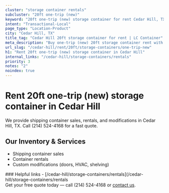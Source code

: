 ```yaml
---
cluster: "storage container rentals"
subcluster: "20ft one-trip (new)"
keyword: "20ft one-trip (new) storage container for rent Cedar Hill, TX"
intent: "Transactional-Local"
page_type: "Location-Product"
city: "Cedar Hill, TX"
title_tag: "Cedar Hill 20ft storage container for rent | LC Container"
meta_description: "Buy one-trip (new) 20ft storage container rent with local delivery in Cedar Hill, TX. LC Container — local Since 2003. Request a fast quote today."
url_slug: "/cedar-hill/rent/20ft/storage-containers/one-trip-new"
h1: "Rent 20ft one-trip (new) storage container in Cedar Hill"
internal_links: "/cedar-hill/storage-containers/rentals"
priority: 3
notes: "2"
noindex: true
---
```


# Rent 20ft one-trip (new) storage container in Cedar Hill

We provide shipping container sales, rentals, and modifications in Cedar Hill, TX. Call (214) 524-4168 for a fast quote.

## Our Inventory & Services
- Shipping container sales
- Container rentals
- Custom modifications (doors, HVAC, shelving)

<div data-section="internal-links">
### Helpful links
- [/cedar-hill/storage-containers/rentals](/cedar-hill/storage-containers/rentals
</div>

<div data-section="cta">
Get your free quote today — call (214) 524-4168 or <a href="/contact">contact us</a>.
</div>

<script type="application/ld+json">{"@context":"https://schema.org","@type":"FAQPage","mainEntity":[{"@type":"Question","name":"How much does delivery cost in Cedar Hill, TX?","acceptedAnswer":{"@type":"Answer","text":"Delivery costs vary by distance and container size. Most deliveries in Cedar Hill, TX range from $150-$300. Call (214) 524-4168 for an exact quote based on your specific location."}},{"@type":"Question","name":"Do you offer financing or payment plans?","acceptedAnswer":{"@type":"Answer","text":"We accept major credit cards, checks, and can discuss commercial terms for bulk purchases. Call (214) 524-4168 to discuss options."}},{"@type":"Question","name":"Can you customize containers in Cedar Hill, TX?","acceptedAnswer":{"@type":"Answer","text":"Yes — we perform modifications like doors, HVAC, insulation, and shelving. Request a custom quote at (214) 524-4168 or via our contact form."}}]}</script>
